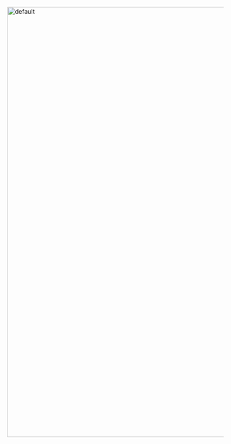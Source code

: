 <img width="1000" alt="default" 
src="https://user-images.githubusercontent.com/29402714/43849304-19f179f8-9b70-11e8-90aa-18fc5c40d41e.png">
